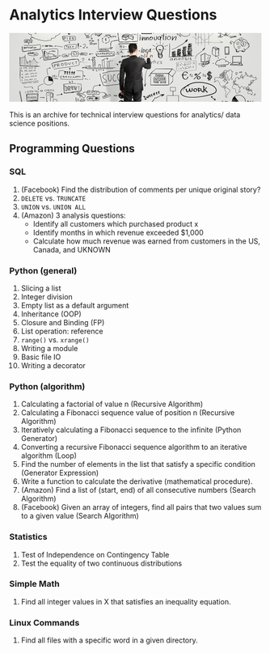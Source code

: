 Analytics Interview Questions
=============================

![tech Q](tiq.png)

This is an archive for technical interview questions for analytics/ data science positions.


## Programming Questions

### SQL

1. (Facebook) Find the distribution of comments per unique original story?
2. `DELETE` vs. `TRUNCATE`
3. `UNION` vs. `UNION ALL`
4. (Amazon) 3 analysis questions:
    - Identify all customers which purchased product x
    - Identify months in which revenue exceeded $1,000
    - Calculate how much revenue was earned from customers in the US, Canada, and UKNOWN


### Python (general)

1.  Slicing a list
2.  Integer division
3.  Empty list as a default argument
4.  Inheritance (OOP)
5.  Closure and Binding (FP)
6.  List operation: reference
7.  `range()` vs. `xrange()`
8.  Writing a module
9.  Basic file IO
10. Writing a decorator


### Python (algorithm)

1. Calculating a factorial of value n (Recursive Algorithm)
2. Calculating a Fibonacci sequence value of position n (Recursive Algorithm)
3. Iteratively calculating a Fibonacci sequence to the infinite (Python Generator)
4. Converting a recursive Fibonacci sequence algorithm to an iterative algorithm (Loop)
5. Find the number of elements in the list that satisfy a specific condition (Generator Expression)
6. Write a function to calculate the derivative (mathematical procedure).
7. (Amazon) Find a list of (start, end) of all consecutive numbers (Search Algorithm)
8. (Facebook) Given an array of integers, find all pairs that two values sum to a given value (Search Algorithm)


### Statistics

1. Test of Independence on Contingency Table
2. Test the equality of two continuous distributions


### Simple Math

1. Find all integer values in X that satisfies an inequality equation.


### Linux Commands

1. Find all files with a specific word in a given directory.
